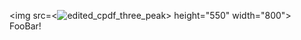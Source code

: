 <img src=<![edited_cpdf_three_peak](https://github.com/user-attachments/assets/ffa0c0d5-bfd9-4986-9acf-f3a94a0340cd)>  height="550"
width="800">
FooBar!
